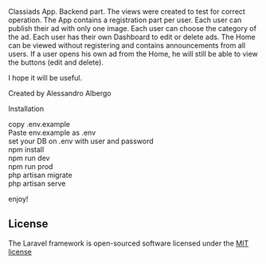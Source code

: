 Classiads App. Backend part.
The views were created to test for correct operation.
The App contains a registration part per user.
Each user can publish their ad with only one image.
Each user can choose the category of the ad.
Each user has their own Dashboard to edit or delete ads.
The Home can be viewed without registering and contains announcements from all users.
If a user opens his own ad from the Home, he will still be able to view the buttons (edit and delete).

I hope it will be useful.

Created by Alessandro Albergo

Installation 

copy .env.example <br>
Paste env.example as .env <br>
set your DB on .env with user and password <br>
npm install <br>
npm run dev <br>
npm run prod <br>
php artisan migrate <br>
php artisan serve <br>

enjoy! <br>

## License

The Laravel framework is open-sourced software licensed under the [MIT license](https://opensource.org/licenses/MIT)
